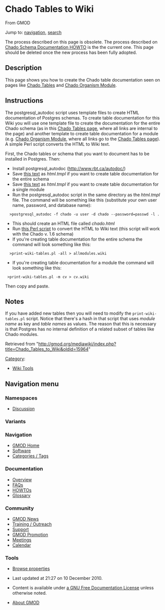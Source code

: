 









<span id="top"></span>







# <span dir="auto">Chado Tables to Wiki</span>





From GMOD









Jump to: [navigation](#mw-navigation), [search](#p-search)







The process described on this page is obsolete. The process described on
[Chado Schema Documentation
HOWTO](Chado_Schema_Documentation_HOWTO "Chado Schema Documentation HOWTO")
is the the current one. This page should be deleted once the new process
has been fully adopted.



## <span id="Description" class="mw-headline">Description</span>

This page shows you how to create the Chado table documentation seen on
pages like [Chado Tables](Chado_Tables "Chado Tables") and [Chado
Organism Module](Chado_Organism_Module "Chado Organism Module").

## <span id="Instructions" class="mw-headline">Instructions</span>

The postgresql_autodoc script uses template files to create HTML
documentation of Postgres schemas. To create table documentation for
this Wiki you will use one template file to create the documentation for
the entire Chado schema (as in this [Chado Tables
page](Chado_Tables "Chado Tables"), where all links are internal to the
page) and another template to create table documentation for a module
(e.g. [Chado Organism
Module](Chado_Organism_Module "Chado Organism Module"), where all links
go to the [Chado Tables page](Chado_Tables "Chado Tables")). A simple
Perl script converts the HTML to Wiki text.

First, the Chado tables or schema that you want to document has to be
installed in Postgres. Then:

- Install postgresql_autodoc
  (<a href="http://www.rbt.ca/autodoc/" class="external free"
  rel="nofollow">http://www.rbt.ca/autodoc/</a>)
- Save [this text](Html.tmpl.main "Html.tmpl.main") as *html.tmpl* if
  you want to create table documentation for the entire schema
- Save [this text](Html.tmpl.module "Html.tmpl.module") as *html.tmpl*
  if you want to create table documentation for a single module
- Run the postgresql_autodoc script in the same directory as the
  *html.tmpl* file. The command will be something like this (substitute
  your own user name, password, and database name):

<!-- -->

      >postgresql_autodoc -f chado -u user -d chado --password=passwd -l .

- This should create an HTML file called *chado.html*
- Run [this Perl script](Print-wiki-tables "Print-wiki-tables") to
  convert the HTML to Wiki text (this script will work with the Chado v.
  1.6 schema)
- If you're creating table documentation for the entire schema the
  command will look something like this:

<!-- -->

      >print-wiki-tables.pl -all > allmodules.wiki

- If you're creating table documentation for a module the command will
  look something like this:

<!-- -->

     >print-wiki-tables.pl -m cv > cv.wiki

Then copy and paste.

## <span id="Notes" class="mw-headline">Notes</span>

If you have added new tables then you will need to modify the
`print-wiki-tables.pl` script. Notice that there's a hash in that script
that uses *module name* as key and *table names* as values. The reason
that this is necessary is that Postgres has no internal definition of a
related subset of tables like Chado modules.





Retrieved from
"<http://gmod.org/mediawiki/index.php?title=Chado_Tables_to_Wiki&oldid=15964>"







[Category](Special%3ACategories "Special%3ACategories"):

- [Wiki Tools](Category%3AWiki_Tools "Category%3AWiki Tools")















## Navigation menu









### Namespaces


- <span id="ca-talk"><a
  href="http://gmod.org/mediawiki/index.php?title=Talk%3AChado_Tables_to_Wiki&amp;action=edit&amp;redlink=1"
  accesskey="t"
  title="Discussion about the content page [t]">Discussion</a></span>





### 

### Variants[](#)























<a href="Main_Page"
style="background-image: url(../images/GMOD-cogs.png);"
title="Visit the main page"></a>





### Navigation



- <span id="n-GMOD-Home">[GMOD Home](Main_Page)</span>
- <span id="n-Software">[Software](GMOD_Components)</span>
- <span id="n-Categories-.2F-Tags">[Categories /
  Tags](Categories)</span>







### Documentation



- <span id="n-Overview">[Overview](Overview)</span>
- <span id="n-FAQs">[FAQs](Category%3AFAQ)</span>
- <span id="n-HOWTOs">[HOWTOs](Category%3AHOWTO)</span>
- <span id="n-Glossary">[Glossary](Glossary)</span>







### Community



- <span id="n-GMOD-News">[GMOD News](GMOD_News)</span>
- <span id="n-Training-.2F-Outreach">[Training /
  Outreach](Training_and_Outreach)</span>
- <span id="n-Support">[Support](Support)</span>
- <span id="n-GMOD-Promotion">[GMOD Promotion](GMOD_Promotion)</span>
- <span id="n-Meetings">[Meetings](Meetings)</span>
- <span id="n-Calendar">[Calendar](Calendar)</span>







### Tools




- <span id="t-smwbrowselink"><a href="Special%3ABrowse/Chado_Tables_to_Wiki" rel="smw-browse">Browse
  properties</a></span>












- <span id="footer-info-lastmod">Last updated at 21:27 on 10 December
  2010.</span>
<!-- - <span id="footer-info-viewcount">45,022 page views.</span> -->
- <span id="footer-info-copyright">Content is available under
  <a href="http://www.gnu.org/licenses/fdl-1.3.html" class="external"
  rel="nofollow">a GNU Free Documentation License</a> unless otherwise
  noted.</span>

<!-- -->

- <span id="footer-places-about">[About
  GMOD](GMOD%3AAbout "GMOD%3AAbout")</span>

<!-- -->







